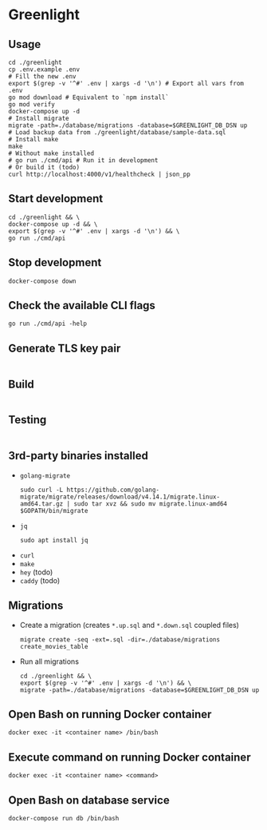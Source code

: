 # Greenlight

## Usage

```console
cd ./greenlight
cp .env.example .env
# Fill the new .env
export $(grep -v '^#' .env | xargs -d '\n') # Export all vars from .env
go mod download # Equivalent to `npm install`
go mod verify
docker-compose up -d
# Install migrate
migrate -path=./database/migrations -database=$GREENLIGHT_DB_DSN up
# Load backup data from ./greenlight/database/sample-data.sql
# Install make
make
# Without make installed
# go run ./cmd/api # Run it in development
# Or build it (todo)
curl http://localhost:4000/v1/healthcheck | json_pp
```

## Start development
```console
cd ./greenlight && \
docker-compose up -d && \
export $(grep -v '^#' .env | xargs -d '\n') && \
go run ./cmd/api
```

## Stop development
```console
docker-compose down
```

## Check the available CLI flags
```console
go run ./cmd/api -help
```

## Generate TLS key pair
```console
```

## Build
```console
```

## Testing
```console
```

## 3rd-party binaries installed

- `golang-migrate`
  ```console
  sudo curl -L https://github.com/golang-migrate/migrate/releases/download/v4.14.1/migrate.linux-amd64.tar.gz | sudo tar xvz && sudo mv migrate.linux-amd64 $GOPATH/bin/migrate
  ```
- `jq`
  ```console
  sudo apt install jq
  ```
- `curl`
- `make`
- `hey` (todo)
- `caddy` (todo)

## Migrations

- Create a migration (creates `*.up.sql` and `*.down.sql` coupled files)
  ```console
  migrate create -seq -ext=.sql -dir=./database/migrations create_movies_table
  ```
- Run all migrations
  ```console
  cd ./greenlight && \
  export $(grep -v '^#' .env | xargs -d '\n') && \
  migrate -path=./database/migrations -database=$GREENLIGHT_DB_DSN up
  ```

## Open Bash on running Docker container
```console
docker exec -it <container name> /bin/bash
```

## Execute command on running Docker container
```console
docker exec -it <container name> <command>
```

## Open Bash on database service
```console
docker-compose run db /bin/bash
```
